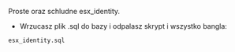 Proste oraz schludne esx_identity.


* Wrzucasz plik .sql do bazy i odpalasz skrypt i wszystko bangla:
```
esx_identity.sql
```
